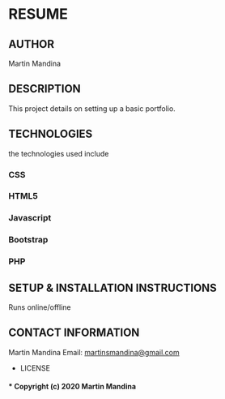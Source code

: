 # RESUME
## AUTHOR
Martin Mandina

## DESCRIPTION
This project details on setting up a basic portfolio.
## TECHNOLOGIES
the technologies used include
### CSS
### HTML5
### Javascript
### Bootstrap
### PHP

## SETUP & INSTALLATION INSTRUCTIONS
Runs online/offline
## CONTACT INFORMATION
Martin Mandina
Email: martinsmandina@gmail.com

* LICENSE
#### * Copyright (c) 2020 **Martin Mandina**
